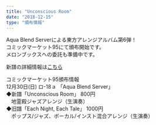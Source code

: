 ```yaml
---
title: "Unconscious Room"
date: "2018-12-15"
type: "頒布情報"
---
```

Aqua Blend Serverによる東方アレンジアルバム第6弾！  
コミックマーケット95にて頒布開始です。  
メロンブックスへの委託も準備中です。  
  
新譜の詳細情報は[こちら](/tokusetsu/07_UR)  
  
コミックマーケット95頒布情報  
12月30日(日) ロ-18ａ 「Aqua Blend Server」  
◆新譜「Unconscious Room」 800円  
　地霊殿ジャズアレンジ（生演奏）  
◆旧譜「Each Night, Each Tale」 1000円  
　ポップス/ジャズ、ボーカル/インスト混合アレンジ（生演奏）  
